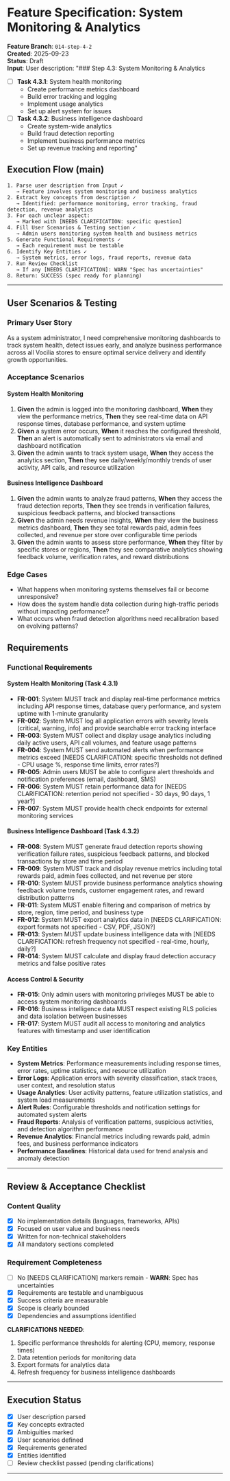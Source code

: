 # Feature Specification: System Monitoring & Analytics

**Feature Branch**: `014-step-4-2`  
**Created**: 2025-09-23  
**Status**: Draft  
**Input**: User description: "### Step 4.3: System Monitoring & Analytics

- [ ] **Task 4.3.1**: System health monitoring
  - Create performance metrics dashboard
  - Build error tracking and logging
  - Implement usage analytics
  - Set up alert system for issues
- [ ] **Task 4.3.2**: Business intelligence dashboard
  - Create system-wide analytics
  - Build fraud detection reporting
  - Implement business performance metrics
  - Set up revenue tracking and reporting"

## Execution Flow (main)
```
1. Parse user description from Input ✓
   → Feature involves system monitoring and business analytics
2. Extract key concepts from description ✓
   → Identified: performance monitoring, error tracking, fraud detection, revenue analytics
3. For each unclear aspect:
   → Marked with [NEEDS CLARIFICATION: specific question]
4. Fill User Scenarios & Testing section ✓
   → Admin users monitoring system health and business metrics
5. Generate Functional Requirements ✓
   → Each requirement must be testable
6. Identify Key Entities ✓
   → System metrics, error logs, fraud reports, revenue data
7. Run Review Checklist
   → If any [NEEDS CLARIFICATION]: WARN "Spec has uncertainties"
8. Return: SUCCESS (spec ready for planning)
```

---

## User Scenarios & Testing

### Primary User Story
As a system administrator, I need comprehensive monitoring dashboards to track system health, detect issues early, and analyze business performance across all Vocilia stores to ensure optimal service delivery and identify growth opportunities.

### Acceptance Scenarios

#### System Health Monitoring
1. **Given** the admin is logged into the monitoring dashboard, **When** they view the performance metrics, **Then** they see real-time data on API response times, database performance, and system uptime
2. **Given** a system error occurs, **When** it reaches the configured threshold, **Then** an alert is automatically sent to administrators via email and dashboard notification
3. **Given** the admin wants to track system usage, **When** they access the analytics section, **Then** they see daily/weekly/monthly trends of user activity, API calls, and resource utilization

#### Business Intelligence Dashboard
1. **Given** the admin wants to analyze fraud patterns, **When** they access the fraud detection reports, **Then** they see trends in verification failures, suspicious feedback patterns, and blocked transactions
2. **Given** the admin needs revenue insights, **When** they view the business metrics dashboard, **Then** they see total rewards paid, admin fees collected, and revenue per store over configurable time periods
3. **Given** the admin wants to assess store performance, **When** they filter by specific stores or regions, **Then** they see comparative analytics showing feedback volume, verification rates, and reward distributions

### Edge Cases
- What happens when monitoring systems themselves fail or become unresponsive?
- How does the system handle data collection during high-traffic periods without impacting performance?
- What occurs when fraud detection algorithms need recalibration based on evolving patterns?

## Requirements

### Functional Requirements

#### System Health Monitoring (Task 4.3.1)
- **FR-001**: System MUST track and display real-time performance metrics including API response times, database query performance, and system uptime with 1-minute granularity
- **FR-002**: System MUST log all application errors with severity levels (critical, warning, info) and provide searchable error tracking interface
- **FR-003**: System MUST collect and display usage analytics including daily active users, API call volumes, and feature usage patterns
- **FR-004**: System MUST send automated alerts when performance metrics exceed [NEEDS CLARIFICATION: specific thresholds not defined - CPU usage %, response time limits, error rates?]
- **FR-005**: Admin users MUST be able to configure alert thresholds and notification preferences (email, dashboard, SMS)
- **FR-006**: System MUST retain performance data for [NEEDS CLARIFICATION: retention period not specified - 30 days, 90 days, 1 year?]
- **FR-007**: System MUST provide health check endpoints for external monitoring services

#### Business Intelligence Dashboard (Task 4.3.2)
- **FR-008**: System MUST generate fraud detection reports showing verification failure rates, suspicious feedback patterns, and blocked transactions by store and time period
- **FR-009**: System MUST track and display revenue metrics including total rewards paid, admin fees collected, and net revenue per store
- **FR-010**: System MUST provide business performance analytics showing feedback volume trends, customer engagement rates, and reward distribution patterns
- **FR-011**: System MUST enable filtering and comparison of metrics by store, region, time period, and business type
- **FR-012**: System MUST export analytics data in [NEEDS CLARIFICATION: export formats not specified - CSV, PDF, JSON?]
- **FR-013**: System MUST update business intelligence data with [NEEDS CLARIFICATION: refresh frequency not specified - real-time, hourly, daily?]
- **FR-014**: System MUST calculate and display fraud detection accuracy metrics and false positive rates

#### Access Control & Security
- **FR-015**: Only admin users with monitoring privileges MUST be able to access system monitoring dashboards
- **FR-016**: Business intelligence data MUST respect existing RLS policies and data isolation between businesses
- **FR-017**: System MUST audit all access to monitoring and analytics features with timestamp and user identification

### Key Entities

- **System Metrics**: Performance measurements including response times, error rates, uptime statistics, and resource utilization
- **Error Logs**: Application errors with severity classification, stack traces, user context, and resolution status
- **Usage Analytics**: User activity patterns, feature utilization statistics, and system load measurements
- **Alert Rules**: Configurable thresholds and notification settings for automated system alerts
- **Fraud Reports**: Analysis of verification patterns, suspicious activities, and detection algorithm performance
- **Revenue Analytics**: Financial metrics including rewards paid, admin fees, and business performance indicators
- **Performance Baselines**: Historical data used for trend analysis and anomaly detection

---

## Review & Acceptance Checklist

### Content Quality
- [x] No implementation details (languages, frameworks, APIs)
- [x] Focused on user value and business needs
- [x] Written for non-technical stakeholders
- [x] All mandatory sections completed

### Requirement Completeness
- [ ] No [NEEDS CLARIFICATION] markers remain - **WARN**: Spec has uncertainties
- [x] Requirements are testable and unambiguous  
- [x] Success criteria are measurable
- [x] Scope is clearly bounded
- [x] Dependencies and assumptions identified

**CLARIFICATIONS NEEDED**:
1. Specific performance thresholds for alerting (CPU, memory, response times)
2. Data retention periods for monitoring data
3. Export formats for analytics data
4. Refresh frequency for business intelligence dashboards

---

## Execution Status

- [x] User description parsed
- [x] Key concepts extracted
- [x] Ambiguities marked
- [x] User scenarios defined
- [x] Requirements generated
- [x] Entities identified
- [ ] Review checklist passed (pending clarifications)

---